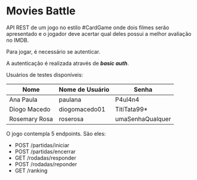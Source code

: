 # Movies Battle

API REST de um jogo no estilo #CardGame onde dois filmes serão apresentado e o jogador deve acertar qual deles possui a melhor avaliação no IMDB.

Para jogar, é necessário se autenticar.

A autenticação é realizada através de ***basic auth***.

Usuários de testes disponíveis:

| Nome | Nome de Usuário | Senha |
| ---- | --------------- | ----- |
| Ana Paula | paulana | P4ul4n4 |
| Diogo Macedo | diogomacedo01 | TitiTata99* |
| Rosemary Rosa | roserosa | umaSenhaQualquer |


O jogo contempla 5 endpoints. São eles:

* POST /partidas/iniciar
* POST /partidas/encerrar
* GET /rodadas/responder
* POST /rodadas/reponder
* GET /ranking

